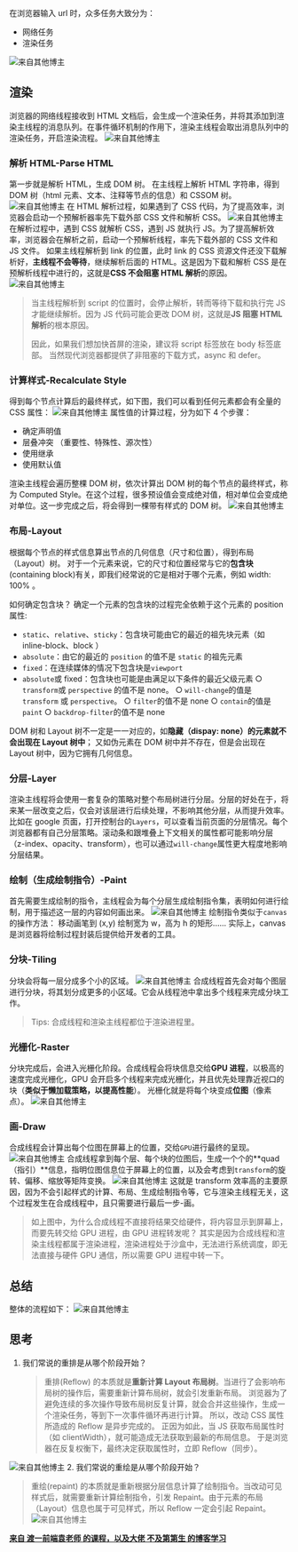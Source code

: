 ﻿在浏览器输入 url 时，众多任务大致分为：

- 网络任务
- 渲染任务

<img src="/img/Browser/1.jpg" alt="来自其他博主" style="max-width: 100%;">

## 渲染

浏览器的网络线程接收到 HTML 文档后，会生成一个渲染任务，并将其添加到渲染主线程的消息队列。在事件循环机制的作用下，渲染主线程会取出消息队列中的渲染任务，开启渲染流程。
<img src="/img/Browser/640.png" alt="来自其他博主" style="max-width: 100%;">

### 解析 HTML-Parse HTML

第一步就是解析 HTML，生成 DOM 树。
在主线程上解析 HTML 字符串，得到 DOM 树（html 元素、文本、注释等节点的信息）和 CSSOM 树。
<img src="/img/Browser/641.png" alt="来自其他博主" style="max-width: 100%;">
在 HTML 解析过程，如果遇到了 CSS 代码，为了提高效率，浏览器会启动一个预解析器率先下载外部 CSS 文件和解析 CSS。
<img src="/img/Browser/642.png" alt="来自其他博主" style="max-width: 100%;">
在解析过程中，遇到 CSS 就解析 CSS，遇到 JS 就执行 JS。为了提高解析效率，浏览器会在解析之前，启动一个预解析线程，率先下载外部的 CSS 文件和 JS 文件。
如果主线程解析到 link 的位置，此时 link 的 CSS 资源文件还没下载解析好，**主线程不会等待**，继续解析后面的 HTML。这是因为下载和解析 CSS 是在预解析线程中进行的，这就是**CSS 不会阻塞 HTML 解析**的原因。
<img src="/img/Browser/644.png" alt="来自其他博主" style="max-width: 100%;">

> 当主线程解析到 script 的位置时，会停止解析，转而等待下载和执行完 JS 才能继续解析。因为 JS 代码可能会更改 DOM 树，这就是**JS 阻塞 HTML 解析**的根本原因。
>
> 因此，如果我们想加快首屏的渲染，建议将 script 标签放在 body 标签底部。
> 当然现代浏览器都提供了非阻塞的下载方式，async 和 defer。

### 计算样式-Recalculate Style

得到每个节点计算后的最终样式，如下图，我们可以看到任何元素都会有全量的 CSS 属性：
<img src="/img/Browser/645.png" alt="来自其他博主" style="max-width: 100%;">
属性值的计算过程，分为如下 4 个步骤：

- 确定声明值
- 层叠冲突 （重要性、特殊性、源次性）
- 使用继承
- 使用默认值

渲染主线程会遍历整棵 DOM 树，依次计算出 DOM 树的每个节点的最终样式，称为 Computed Style。在这个过程，很多预设值会变成绝对值，相对单位会变成绝对单位。这一步完成之后，将会得到一棵带有样式的 DOM 树。
<img src="/img/Browser/646.png" alt="来自其他博主" style="max-width: 100%;">

### 布局-Layout

根据每个节点的样式信息算出节点的几何信息（尺寸和位置），得到布局（Layout）树。
对于一个元素来说，它的尺寸和位置经常与它的**包含块**(containing block)有关，即我们经常说的它是相对于哪个元素，例如 width: 100% 。

如何确定包含块？
确定一个元素的包含块的过程完全依赖于这个元素的 position 属性:

- `static`、`relative`、`sticky`：包含块可能由它的最近的祖先块元素（如 inline-block、block ）
- `absolute`：由它的最近的 `position` 的值不是 `static` 的祖先元素
- `fixed`：在连续媒体的情况下包含块是`viewport`
- `absolute`或 fixed：包含块也可能是由满足以下条件的最近父级元素
  ○ `transform`或 `perspective` 的值不是 none。
  ○ `will-change`的值是 `transform` 或 `perspective`。
  ○ `filter`的值不是 none
  ○ `contain`的值是 `paint`
  ○ `backdrop-filter`的值不是 none

DOM 树和 Layout 树不一定是一一对应的，如**隐藏（dispay: none）的元素就不会出现在 Layout 树中**；
又如伪元素在 DOM 树中并不存在，但是会出现在 Layout 树中，因为它拥有几何信息。

### 分层-Layer

渲染主线程将会使用一套复杂的策略对整个布局树进行分层。分层的好处在于，将来某一层改变之后，仅会对该层进行后续处理，不影响其他分层，从而提升效率。
比如在 google 页面，打开控制台的`Layers`，可以查看当前页面的分层情况。每个浏览器都有自己分层策略。滚动条和跟堆叠上下文相关的属性都可能影响分层（z-index、opacity、transform），也可以通过`will-change`属性更大程度地影响分层结果。

### 绘制（生成绘制指令）-Paint

首先需要生成绘制的指令，主线程会为每个分层生成绘制指令集，表明如何进行绘制，用于描述这一层的内容如何画出来。
<img src="/img/Browser/647.png" alt="来自其他博主" style="max-width: 100%;">
绘制指令类似于`canvas`的操作方法：
移动画笔到 (x,y) 绘制宽为 w，高为 h 的矩形......
实际上，canvas 是浏览器将绘制过程封装后提供给开发者的工具。

### 分块-Tiling

分块会将每一层分成多个小的区域。
<img src="/img/Browser/648.png" alt="来自其他博主" style="max-width: 100%;">
合成线程首先会对每个图层进行分块，将其划分成更多的小区域。它会从线程池中拿出多个线程来完成分块工作。

> Tips: 合成线程和渲染主线程都位于渲染进程里。

### 光栅化-Raster

分块完成后，会进入光栅化阶段。合成线程会将块信息交给**GPU 进程**，以极高的速度完成光栅化，GPU 会开启多个线程来完成光栅化，并且优先处理靠近视口的块（**类似于懒加载策略，以提高性能**）。
光栅化就是将每个块变成**位图**（像素点）。
<img src="/img/Browser/649.png" alt="来自其他博主" style="max-width: 100%;">

### 画-Draw

合成线程会计算出每个位图在屏幕上的位置，交给`GPU`进行最终的呈现。
<img src="/img/Browser/650.png" alt="来自其他博主" style="max-width: 100%;">
合成线程拿到每个层、每个块的位图后，生成一个个的**quad（指引）**信息，指明位图信息位于屏幕上的位置，以及会考虑到`transform`的旋转、偏移、缩放等矩阵变换。
<img src="/img/Browser/651.png" alt="来自其他博主" style="max-width: 100%;">
这就是 transform 效率高的主要原因，因为不会引起样式的计算、布局、生成绘制指令等，它与渲染主线程无关，这个过程发生在合成线程中，且只需要进行最后一步-画。

> 如上图中，为什么合成线程不直接将结果交给硬件，将内容显示到屏幕上，而要先转交给 GPU 进程，由 GPU 进程转发呢？
> 其实是因为合成线程和渲染主线程都属于渲染进程，渲染进程处于沙盒中，无法进行系统调度，即无法直接与硬件 GPU 通信，所以需要 GPU 进程中转一下。

## 总结

整体的流程如下：
<img src="/img/Browser/4.jpg" alt="来自其他博主" style="max-width: 100%;">

## 思考

1. 我们常说的重排是从哪个阶段开始？
   > 重排(Reflow) 的本质就是**重新计算 Layout 布局树**。当进行了会影响布局树的操作后，需要重新计算布局树，就会引发重新布局。
   > 浏览器为了避免连续的多次操作导致布局树反复计算，就会合并这些操作，生成一个渲染任务，等到下一次事件循环再进行计算。
   > 所以，改动 CSS 属性所造成的 Reflow 是异步完成的。 正因为如此，当 JS 获取布局属性时（如 clientWidth），就可能造成无法获取到最新的布局信息。 于是浏览器在反复权衡下，最终决定获取属性时，立即 Reflow（同步）。

<img src="/img/Browser/652.png" alt="来自其他博主" style="max-width: 100%;">  
2. 我们常说的重绘是从哪个阶段开始？

> 重绘(repaint) 的本质就是重新根据分层信息计算了绘制指令。当改动可见样式后，就需要重新计算绘制指令，引发 Repaint。由于元素的布局（Layout）信息也属于可见样式，所以 Reflow 一定会引起 Repaint。
> <img src="/img/Browser/653.png" alt="来自其他博主" style="max-width: 100%;">

[**来自 渡一前端袁老师 的课程，以及大佬 不及第第生 的博客学习**](https://mp.weixin.qq.com/s?__biz=MzU5NTQ5NzgzOA==&mid=2247484931&idx=1&sn=f34a1dab43add21cb6a826ee6f24cbeb&chksm=fe704002c907c9146cfe806eae76fccbd142afe06f3df3ff0cfa25ca764d3013a29fa57b0e0a&token=130384933&lang=zh_CN#rd)
